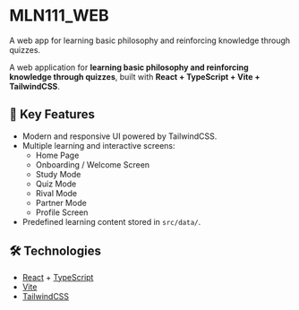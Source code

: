 # MLN111_WEB
A web app for learning basic philosophy and reinforcing knowledge through quizzes.


A web application for **learning basic philosophy and reinforcing knowledge through quizzes**, built with **React + TypeScript + Vite + TailwindCSS**.

## 🚀 Key Features
- Modern and responsive UI powered by TailwindCSS.
- Multiple learning and interactive screens:
  - Home Page  
  - Onboarding / Welcome Screen  
  - Study Mode  
  - Quiz Mode  
  - Rival Mode  
  - Partner Mode  
  - Profile Screen  
- Predefined learning content stored in `src/data/`.

## 🛠️ Technologies
- [React](https://react.dev/) + [TypeScript](https://www.typescriptlang.org/)  
- [Vite](https://vitejs.dev/)  
- [TailwindCSS](https://tailwindcss.com/)  

